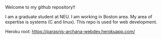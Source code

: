 Welcome to my github repository!!

I am a graduate student at NEU. I am working in Boston area. My area of expertise is systems (C and linux).
This repo is used for web development.

Heroku root: https://parasnis-archana-webdev.herokuapp.com/
